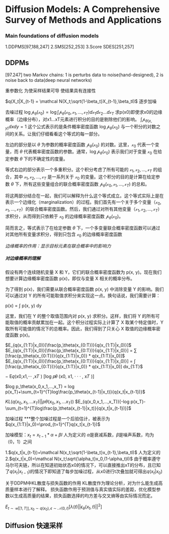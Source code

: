 # Diffusion Models: A Comprehensive Survey of Methods and Applications
### Main foundations of diffusion models
1.DDPMS[97,188,247]
2.SMS[252,253]
3.Score SDES[251,257]

## DDPMs
[97.247] two Markov chains: 1 is perturbs data to noise(hand-designed), 2 is noise back to data(deep neural networks)

重参数化 为使采样结果可导 使结果具有连接性

$q(X_t|X_{t-1} = \mathcal N(X_t;\sqrt{1-\beta_t}X_{t-1},\beta_tI)$  逐步加噪



去噪过程
$\log\mathcal p_\theta(\mathcal x_0) = \log\int{\mathcal p_\theta(\mathcal x_0,\mathcal x_1,...,\mathcal x_T)d\mathcal x_1d\mathcal x_2...d\mathcal x_T}$ 求p(x0)即使求x0的边缘概率（边缘分布），对x1...xT元素进行积分的目的是剔除他们的影响。
$\int\mathcal p_{\theta(x,y)}dxdy = 1$
这个公式表示的是条件概率密度函数 $\log\mathcal p_\theta(\mathcal x_0)$ 与一个积分的对数之间的关系。让我们仔细看看这个等式的每一部分。

左边的部分是以 $\theta$ 为参数的概率密度函数 $\mathcal p_\theta(\mathcal x_0)$ 的对数。这里，$\mathcal x_0$ 代表一个变量，而 $\theta$ 代表概率密度函数的参数。通常，$\log\mathcal p_\theta(\mathcal x_0)$ 表示我们对于变量 $\mathcal x_0$ 在给定参数 $\theta$ 下的不确定性的度量。

等式右边的部分表示一个多重积分。这个积分考虑了所有可能的 $\mathcal x_1, \mathcal x_2, ..., \mathcal x_T$ 的组合，其中 $\mathcal x_1, \mathcal x_2, ..., \mathcal x_T$ 是一系列关于 $\mathcal x_0$ 的变量。这个积分的目的是计算在给定参数 $\theta$ 下，所有这些变量组合的联合概率密度函数 $\mathcal p_\theta(\mathcal x_0, \mathcal x_1, ..., \mathcal x_T)$ 的总和。

将这两部分结合在一起，我们可以解释为什么这个等式成立。这个等式实际上是在表示一个边缘化（marginalization）的过程。我们首先有一个关于多个变量（$\mathcal x_0, \mathcal x_1, ..., \mathcal x_T$）的联合概率密度函数。然后，我们通过对所有其他变量（$\mathcal x_1, \mathcal x_2, ..., \mathcal x_T$）求积分，从而得到只依赖于 $\mathcal x_0$ 的边缘概率密度函数 $\mathcal p_\theta(\mathcal x_0)$。

简而言之，等式表示了在给定参数 $\theta$ 下，一个多变量联合概率密度函数可以通过对其他所有变量求积分，得到只包含 $\mathcal x_0$ 的边缘概率密度函数

*边缘概率的作用：显示目标元素在联合概率中的影响力*

##### 对边缘概率的理解
假设有两个连续随机变量 X 和 Y，它们的联合概率密度函数为 p(x, y)。现在我们想要计算边缘概率密度函数 p(x)，即仅与变量 X 相关的概率分布。

为了得到 p(x)，我们需要从联合概率密度函数 p(x, y) 中消除变量 Y 的影响。我们可以通过对 Y 的所有可能取值求积分来实现这一点。换句话说，我们需要计算：

p(x) = ∫ p(x, y) dy

这里，我们在 Y 的整个取值范围内对 p(x, y) 求积分。这样，我们将 Y 的所有可能取值的概率贡献累加在一起。这个积分过程实际上计算了 X 取某个特定值时，Y 取所有可能值的情况下的总概率。因此，我们得到了只关心 X 取值的边缘概率密度函数 p(x)。

$E_{q(x_{1:T}|x_0)}[\frac{p_\theta(x_{0:T})}{q(x_{1:T}|x_0)}]$
$E_{q(x_{1:T}|x_0)}[\frac{p_\theta(x_{0:T})}{q(x_{1:T}|x_0)}] = ∑ [\frac{p_\theta(x_{0:T})}{q(x_{1:T}|x_0)} * q(x_{1:T}|x_0)]$
$E_{q(x_{1:T}|x_0)}[\frac{p_\theta(x_{0:T})}{q(x_{1:T}|x_0)}] = ∫ [\frac{p_\theta(x_{0:T})}{q(x_{1:T}|x_0)} * q(x_{1:T}|x_0)] dx_{1:T}$


− E𝑞(x0,x1,··· ,x𝑇 ) [log 𝑝𝜃 (x0, x1, · · · , x𝑇 )]

$log p_\theta(x_0,x_1,...,x_T) = log p(x_T)+\sum_{t=1}^{T}log\frac{p_\theta(x_{t-1}|x_t)}{q(x_t|x_{t-1})}$

$KL(q(x_0,x_1,...x_T)||p\theta(x_0,x_1,...x_T))$
$E_{q(x_0,x_1,...,x_T)}[-log p(x_T)-\sum_{t=1}^{T}log\frac{p_\theta(x_{t-1}|x_t)}{q(x_t|x_{t-1})}]$

加噪过程
***整个加噪过程是一个后验估计，被表示为  $q(x_{1:T}|x_0)=\prod_{t=1}^{T}q(x_t|x_{t-1})$

加噪模型：$x_t = x_{t-1}*\alpha+\beta I$  人为定义的
$\alpha$是衰减系数，$\beta$是噪声系数，均为（0，1）之间

1.$q(x_t|x_{t-1})=\mathcal N(x_t;\sqrt{1-\beta_t}x_{t-1},\beta_tI)$ 人为定义的
2.$q(x_t|x_0)=\mathcal N(x_t;\sqrt{\alpha_t}x_0,(1-\alpha_t)I)$
由于概率遵守马尔可夫链，所以在知道初始状态x0的情况下，可以直接推出xT的分布，且已知了$q(x_t|x_{t-1})$的情况下即知道了每步加噪过程，从x0进行t次叠加就可得出$q(x_t|x_0)$

关于DDPM中KL散度与损失函数的作用
KL散度作为理论分析，对为什么能生成高质量样本进行了解释。
损失函数作用于预测值与真实值实际的差距，优化模型参数以生成高质量的结果，损失函数选择的均方差与交叉熵等由实际情况而定。

$E_{t \sim \mathcal U[[1,T]],x_0 \sim q(x_0), \epsilon \sim \mathcal N(0,I)}[\lambda(t)||\epsilon_\theta(x_t,t)||^2]$


## Diffusion 快速采样
